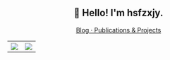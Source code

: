 ### 

<!--
**hsfzxjy/hsfzxjy** is a ✨ _special_ ✨ repository because its `README.md` (this file) appears on your GitHub profile.

Here are some ideas to get you started:

- 🔭 I’m currently working on ...
- 🌱 I’m currently learning ...
- 👯 I’m looking to collaborate on ...
- 🤔 I’m looking for help with ...
- 💬 Ask me about ...
- 📫 How to reach me: ...
- 😄 Pronouns: ...
- ⚡ Fun fact: ...
-->

<h2 align="center">👋 Hello! I'm hsfzxjy.</h2>
<p align="center">
  <a href="https://i.hsfzxjy.site/">
  Blog · 
  </a>
  <a href="https://i.hsfzxjy.site/works/">
  Publications & Projects
  </a>
</p>

<table style="width:100%">
  <tr>
    <th><a href="https://github.com/Konano">
      <img src="https://github-readme-stats.vercel.app/api?username=hsfzxjy&show_icons=true&hide_border=true&count_private=true&include_all_commits=true" />
    </a></th>
    <th><a href="https://github.com/Konano">
      <img src="https://github-readme-stats.vercel.app/api/top-langs/?username=hsfzxjy&layout=compact&langs_count=6" />
    </a></th>
  </tr>
</table>

